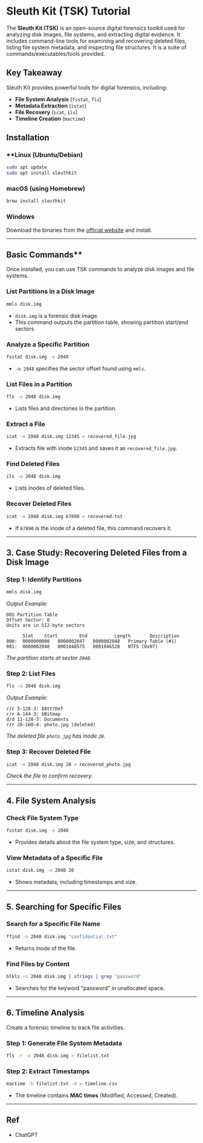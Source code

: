 # Sleuth Kit (TSK) Tutorial

The **Sleuth Kit (TSK)** is an open-source digital forensics toolkit used for analyzing disk images, file systems, and extracting digital evidence. It includes command-line tools for examining and recovering deleted files, listing file system metadata, and inspecting file structures.
It is a suite of commands/executables/tools provided.

## Key Takeaway

Sleuth Kit provides powerful tools for digital forensics, including:
- **File System Analysis** (`fsstat`, `fls`)
- **Metadata Extraction** (`istat`)
- **File Recovery** (`icat`, `ils`)
- **Timeline Creation** (`mactime`)

## Installation

### **Linux (Ubuntu/Debian)

```bash
sudo apt update
sudo apt install sleuthkit
```

### **macOS (using Homebrew)**

```bash
brew install sleuthkit
```

### **Windows**
Download the binaries from the [official website](https://www.sleuthkit.org/) and install.

---

## Basic Commands**

Once installed, you can use TSK commands to analyze disk images and file systems.

### **List Partitions in a Disk Image**

```bash
mmls disk.img
```

- `disk.img` is a forensic disk image.
- This command outputs the partition table, showing partition start/end sectors.

### **Analyze a Specific Partition**

```bash
fsstat disk.img -o 2048
```

- `-o 2048` specifies the sector offset found using `mmls`.

### **List Files in a Partition**

```bash
fls -o 2048 disk.img
```

- Lists files and directories in the partition.

### **Extract a File**

```bash
icat -o 2048 disk.img 12345 > recovered_file.jpg
```

- Extracts file with inode `12345` and saves it as `recovered_file.jpg`.

### **Find Deleted Files**

```bash
ils -o 2048 disk.img
```

- Lists inodes of deleted files.

### **Recover Deleted Files**

```bash
icat -o 2048 disk.img 67890 > recovered.txt
```

- If `67890` is the inode of a deleted file, this command recovers it.

---

## **3. Case Study: Recovering Deleted Files from a Disk Image**
### **Step 1: Identify Partitions**

```bash
mmls disk.img
```

_Output Example:_

```
DOS Partition Table
Offset Sector: 0
Units are in 512-byte sectors

      Slot    Start        End          Length       Description
000:  0000000000   0000002047   0000002048   Primary Table (#1)
001:  0000002048   0001048575   0001046528   NTFS (0x07)
```

_The partition starts at sector `2048`._

### **Step 2: List Files**

```bash
fls -o 2048 disk.img
```

_Output Example:_

```
r/r 5-128-3: $AttrDef
r/r 6-144-3: $Bitmap
d/d 11-128-3: Documents
r/r 20-160-4: photo.jpg (deleted)
```

_The deleted file `photo.jpg` has inode `20`._

### **Step 3: Recover Deleted File**

```bash
icat -o 2048 disk.img 20 > recovered_photo.jpg
```

_Check the file to confirm recovery._

---

## **4. File System Analysis**
### **Check File System Type**
```bash
fsstat disk.img -o 2048
```
- Provides details about the file system type, size, and structures.

### **View Metadata of a Specific File**
```bash
istat disk.img -o 2048 20
```
- Shows metadata, including timestamps and size.

---

## **5. Searching for Specific Files**
### **Search for a Specific File Name**
```bash
ffind -o 2048 disk.img "confidential.txt"
```
- Returns inode of the file.

### **Find Files by Content**
```bash
blkls -o 2048 disk.img | strings | grep "password"
```
- Searches for the keyword "password" in unallocated space.

---

## **6. Timeline Analysis**
Create a forensic timeline to track file activities.

### **Step 1: Generate File System Metadata**
```bash
fls -r -o 2048 disk.img > filelist.txt
```
### **Step 2: Extract Timestamps**
```bash
mactime -b filelist.txt -d > timeline.csv
```
- The timeline contains **MAC times** (Modified, Accessed, Created).

---


## Ref

- ChatGPT
